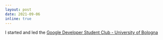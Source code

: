 ```yaml
---
layout: post
date: 2021-09-06
inline: true
---
```


I started and led the [Google Developer Student Club - University of Bologna](https://gdsc.community.dev/alma-mater-studiorum-university-of-bologna/)

